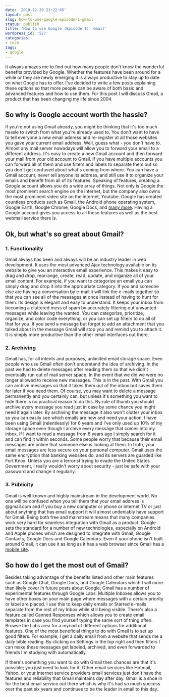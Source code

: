 ```yaml
---
date: '2010-12-29 21:22:45'
layout: post
slug: how-to-use-google-episode-1-gmail
status: publish
title: 'How to use Google (Episode 1): Gmail'
wordpress_id: '527'
categories:
- tech
tags:
- google
---
```


It always amazes me to find out how many people don't know the wonderful benefits provided by Google. Whether the features have been around for a while or they are newly emerging it is always productive to stay up to date on what Google has to offer. I've decided to write a few posts explaining these options so that more people can be aware of both basic and advanced features and how to use them. For this post I will discuss Gmail, a product that has been changing my life since 2004.

## So why is Google account worth the hassle?

If you're not using Gmail already, you might be thinking that it's too much hassle to switch from what you're already used to. You don't want to have to tell everyone a new email address and re-register at all those websites you gave your current email address. Well, guess what - you don't have to. Almost any mail server nowadays will allow you to forward your email to a different address. It's easy to create a new Gmail account and then forward your mail from your old account to Gmail. If you have multiple accounts you can forward all of them and use filters and labels to separate them out so you don't get confused about what's coming from where. You can have a Gmail account, never tell anyone its address, and still use it to organize your emails and benefit from all of its features. Speaking of features, creating a Google account allows you do a wide array of things. Not only is Google the most prominent search engine on the internet, but the company also owns the most prominent video site on the internet, Youtube. Google has created countless products such as Gmail, the Android phone operating system, Google Earth, Google Chrome, Google Docs, and [many more](http://www.google.com/intl/en/options/). Having a Google account gives you access to all these features as well as the best webmail service there is.

## Ok, but what's so great about Gmail?

### 1. Functionality

Gmail always has been and always will be an industry leader in web development. It uses the most advanced Ajax technology available on its website to give you an interactive email experience. This makes it easy to drag and drop, rearrange, create, read, update, and organize all of your email content. For example, if you want to categorize an email you can simply drag and drop it into the appropriate category. If you and someone else are having a conversation by e-mail it will link the e-mails together so that you can see all of the messages at once instead of having to hunt for them. Its design is elegant and easy to understand. It keeps your inbox from becoming a cluttered mess of spam by accurately filtering out unwanted messages while leaving the wanted. You can categorize, prioritize, organize, and color code everything, or you can set up filters to do all of that for you. If you send a message but forgot to add an attachment that you talked about in the message Gmail will stop you and remind you to attach it. It is simply more productive than the other email interfaces out there.

### 2. Archiving

Gmail has, for all intents and purposes, unlimited email storage space. Even people who use Gmail often don't understand the idea of archiving. In the past we had to delete messages after reading them so that we didn't eventually run out of mail server space. In the event that we did we were no longer allowed to receive new messages. This is in the past. With Gmail you can archive messages so that it takes them out of the inbox but saves them for later if you need them. Of course, you may want to delete a message permanently and you certainly can, but unless it's something you want to hide there is no practical reason to do this. By rule of thumb you should archive every message you read just in case by some chance you might need it again later. By archiving the message it also won't clutter your inbox so you can easily see which emails are new and need your action. I have been using Gmail (relentlessly) for 6 years and I've only used up 10% of my storage space even though I archive every message that comes into my inbox. If I want to read a message from 6 years ago I simply search for it and can find it within seconds. Some people worry that because their email messages are online that someone else is looking at them. In truth, your email messages are less secure on your personal computer. Gmail uses the same encryption that banking websites do, and its servers are guarded like Fort Knox. Unless you are a terrorist trying to evade the United States Government, I really wouldn't worry about security - just be safe with your password and change it regularly.

### 3. Publicity

Gmail is well known and highly mainstream in the development world. No one will be confused when you tell them that your email address is @gmail.com and if you buy a new computer or phone or internet TV or just about anything that has email support it will almost undeniably have support for Gmail. Being both free and mainstream means that many companies work very hard for seamless integration with Gmail as a product. Google sets the standard for a number of new technologies, especially on Android and Apple phones which are designed to integrate with Gmail, Google Contacts, Google Docs and Google Calendars. Even if your phone isn't built around Gmail, it can use it as long as it has a web browser since Gmail has a [mobile site](http://m.google.com/).

## So how do I get the most out of Gmail?

Besides taking advantage of the benefits listed and other main features such as Google Chat, Google Docs, and Google Calendars which I will more than likely cover in future posts about Google, Gmail has a number of experimental features through Google Labs. Multiple Inboxes allows you to have other boxes on your main page where messages with a certain priority or label are placed. I use this to keep daily emails or Starred e-mails separate from the rest of my Inbox while still being visible. There's also a feature called Canned Responses which allows you to create email templates in case you find yourself typing the same sort of thing often. Browse the Labs area for a myriad of different options for additional features. One of the most beneficial things to do with Gmail is to set up good filters. For example, I get a daily email from a website that sends me a daily bible reading. By clicking on Settings in the top right and then filters I can make these messages get labeled, archived, and even forwarded to friends I'm studying with automatically.

If there's something you want to do with Gmail then chances are that it's possible; you just need to look for it. Other email services like Hotmail, Yahoo, or your internet service providers email services just don't have the features and reliability that Gmail maintains day after day. Gmail is a shoe in for the best email service out there which is why it's had so much success over the past six years and continues to be the leader in email to this day.
